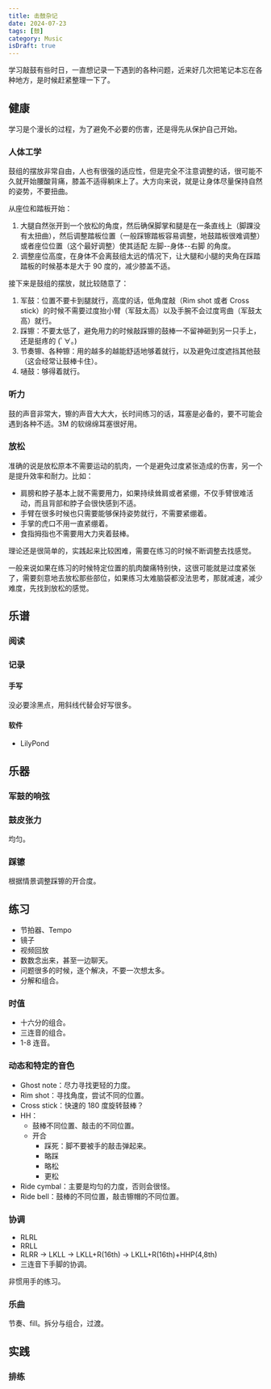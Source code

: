 ```yaml
---
title: 击鼓杂记
date: 2024-07-23
tags: [鼓]
category: Music
isDraft: true
---
```


学习敲鼓有些时日，一直想记录一下遇到的各种问题，近来好几次把笔记本忘在各种地方，是时候赶紧整理一下了。

## 健康

学习是个漫长的过程，为了避免不必要的伤害，还是得先从保护自己开始。

### 人体工学

鼓组的摆放非常自由，人也有很强的适应性，但是完全不注意调整的话，很可能不久就开始腰酸背痛，膝盖不适得躺床上了。大方向来说，就是让身体尽量保持自然的姿势，不要扭曲。

从座位和踏板开始：

1. 大腿自然张开到一个放松的角度，然后确保脚掌和腿是在一条直线上（脚踝没有太扭曲），然后调整踏板位置（一般踩镲踏板容易调整，地鼓踏板很难调整）或者座位位置（这个最好调整）使其适配 左脚--身体--右脚 的角度。
2. 调整座位高度，在身体不会离鼓组太远的情况下，让大腿和小腿的夹角在踩踏踏板的时候基本是大于 90 度的，减少膝盖不适。

接下来是鼓组的摆放，就比较随意了：

1. 军鼓：位置不要卡到腿就行，高度的话，低角度敲（Rim shot 或者 Cross stick）的时候不需要过度抬小臂（军鼓太高）以及手腕不会过度弯曲（军鼓太高）就行。
2. 踩镲：不要太低了，避免用力的时候敲踩镲的鼓棒一不留神砸到另一只手上，还是挺疼的 (ﾟ∀。)
3. 节奏镲、各种镲：用的越多的越能舒适地够着就行，以及避免过度遮挡其他鼓（这会经常让鼓棒卡住）。
4. 嗵鼓：够得着就行。

### 听力

鼓的声音非常大，镲的声音大大大，长时间练习的话，耳塞是必备的，要不可能会遇到各种不适。3M 的软绵绵耳塞很好用。

### 放松

准确的说是放松原本不需要运动的肌肉，一个是避免过度紧张造成的伤害，另一个是提升效率和耐力。比如：

-   肩膀和脖子基本上就不需要用力，如果持续耸肩或者紧绷，不仅手臂很难活动，而且背部和脖子会很快感到不适。
-   手臂在很多时候也只需要能够保持姿势就行，不需要紧绷着。
-   手掌的虎口不用一直紧绷着。
-   食指拇指也不需要用大力夹着鼓棒。

理论还是很简单的，实践起来比较困难，需要在练习的时候不断调整去找感觉。

一般来说如果在练习的时候特定位置的肌肉酸痛特别快，这很可能就是过度紧张了，需要刻意地去放松那些部位，如果练习太难脑袋都没法思考，那就减速，减少难度，先找到放松的感觉。

## 乐谱

### 阅读

### 记录

#### 手写

没必要涂黑点，用斜线代替会好写很多。

#### 软件

-   LilyPond

## 乐器

### 军鼓的响弦

### 鼓皮张力

均匀。

### 踩镲

根据情景调整踩镲的开合度。

## 练习

-   节拍器、Tempo
-   镜子
-   视频回放
-   数数念出来，甚至一边聊天。
-   问题很多的时候，逐个解决，不要一次想太多。
-   分解和组合。

### 时值

-   十六分的组合。
-   三连音的组合。
-   1-8 连音。

### 动态和特定的音色

-   Ghost note：尽力寻找更轻的力度。
-   Rim shot：寻找角度，尝试不同的位置。
-   Cross stick：快速的 180 度旋转鼓棒？
-   HH：
    -   鼓棒不同位置、敲击的不同位置。
    -   开合
        -   踩死：脚不要被手的敲击弹起来。
        -   略踩
        -   略松
        -   更松
-   Ride cymbal：主要是均匀的力度，否则会很怪。
-   Ride bell：鼓棒的不同位置，敲击镲帽的不同位置。

### 协调

-   RLRL
-   RRLL
-   RLRR -> LKLL -> LKLL+R(16th) -> LKLL+R(16th)+HHP(4,8th)
-   三连音下手脚的协调。

非惯用手的练习。

### 乐曲

节奏、fill。拆分与组合，过渡。

## 实践

### 排练
